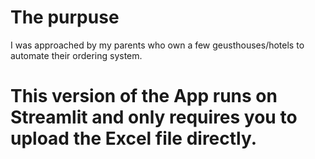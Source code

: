 # The purpuse

I was approached by my parents who own a few geusthouses/hotels to automate their ordering system.

# This version of the App runs on Streamlit and only requires you to upload the Excel file directly.
